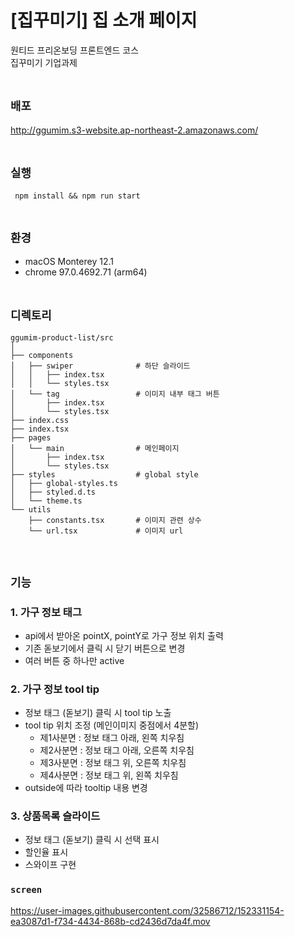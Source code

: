 # [집꾸미기] 집 소개 페이지
원티드 프리온보딩 프론트엔드 코스    
집꾸미기 기업과제  
<br />

## `배포`
http://ggumim.s3-website.ap-northeast-2.amazonaws.com/  
<br/>

## `실행`

` npm install && npm run start`  
<br/>

## `환경`

- macOS Monterey 12.1
- chrome 97.0.4692.71 (arm64)  
  <br />

## `디렉토리`

```
ggumim-product-list/src
│
├── components
│   ├── swiper              # 하단 슬라이드
│   │   ├── index.tsx
│   │   └── styles.tsx
│   └── tag                 # 이미지 내부 태그 버튼
│       ├── index.tsx
│       └── styles.tsx
├── index.css
├── index.tsx
├── pages
│   └── main                # 메인페이지
│       ├── index.tsx
│       └── styles.tsx
├── styles                  # global style
│   ├── global-styles.ts
│   ├── styled.d.ts
│   └── theme.ts
└── utils
    ├── constants.tsx       # 이미지 관련 상수
    └── url.tsx             # 이미지 url
```

<br/>

## `기능`

### 1. 가구 정보 태그

- api에서 받아온 pointX, pointY로 가구 정보 위치 출력
- 기존 돋보기에서 클릭 시 닫기 버튼으로 변경
- 여러 버튼 중 하나만 active

### 2. 가구 정보 tool tip

- 정보 태그 (돋보기) 클릭 시 tool tip 노출
- tool tip 위치 조정 (메인이미지 중점에서 4분할)
  - 제1사분면 : 정보 태그 아래, 왼쪽 치우침
  - 제2사분면 : 정보 태그 아래, 오른쪽 치우침
  - 제3사분면 : 정보 태그 위, 오른쪽 치우침
  - 제4사분면 : 정보 태그 위, 왼쪽 치우침
- outside에 따라 tooltip 내용 변경

### 3. 상품목록 슬라이드

- 정보 태그 (돋보기) 클릭 시 선택 표시
- 할인율 표시
- 스와이프 구현

### `screen`

https://user-images.githubusercontent.com/32586712/152331154-ea3087d1-f734-4434-868b-cd2436d7da4f.mov

